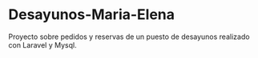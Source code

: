 # Desayunos-Maria-Elena
Proyecto sobre pedidos y reservas de un puesto de desayunos realizado con Laravel y Mysql. 
